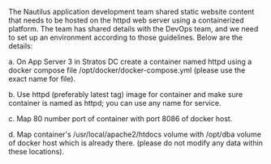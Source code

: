 The Nautilus application development team shared static website content that needs to be hosted on the httpd web server using a containerized platform. The team has shared details with the DevOps team, and we need to set up an environment according to those guidelines. Below are the details:

a. On App Server 3 in Stratos DC create a container named httpd using a docker compose file /opt/docker/docker-compose.yml (please use the exact name for file).

b. Use httpd (preferably latest tag) image for container and make sure container is named as httpd; you can use any name for service.

c. Map 80 number port of container with port 8086 of docker host.

d. Map container's /usr/local/apache2/htdocs volume with /opt/dba volume of docker host which is already there. (please do not modify any data within these locations).